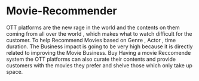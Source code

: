 # Movie-Recommender
OTT platforms are the new rage in the world and the contents on them coming from all over the world , which makes what to watch difficult for the
customer.
To help Recommend Movies based on Genre , Actor , time duration. The Business impact is going to be very high because it is directly related to
improving the Movie Business.
Buy Having a movie Reccomende system the OTT platforms can also curate their contents and provide customers with the movies they prefer and
shelve those which only take up space.
